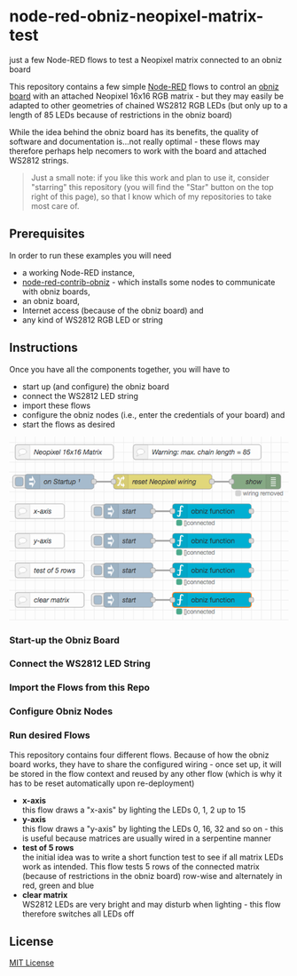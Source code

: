 # node-red-obniz-neopixel-matrix-test #

just a few Node-RED flows to test a Neopixel matrix connected to an obniz board

This repository contains a few simple [Node-RED](https://nodered.org/) flows to control an [obniz board](https://obniz.com/products/obnizboard) with an attached Neopixel 16x16 RGB matrix - but they may easily be adapted to other geometries of chained WS2812 RGB LEDs (but only up to a length of 85 LEDs because of restrictions in the obniz board)

While the idea behind the obniz board has its benefits, the quality of software and documentation is...not really optimal - these flows may therefore perhaps help necomers to work with the board and attached WS2812 strings.

> Just a small note: if you like this work and plan to use it, consider "starring" this repository (you will find the "Star" button on the top right of this page), so that I know which of my repositories to take most care of.

## Prerequisites ##

In order to run these examples you will need

* a working Node-RED instance,
* [node-red-contrib-obniz](https://flows.nodered.org/node/node-red-contrib-obniz) - which installs some nodes to communicate with obniz boards,
* an obniz board,
* Internet access (because of the obniz board) and
* any kind of WS2812 RGB LED or string

## Instructions ##

Once you have all the components together, you will have to

* start up (and configure) the obniz board
* connect the WS2812 LED string
* import these flows
* configure the obniz nodes (i.e., enter the credentials of your board) and
* start the flows as desired

![](flows.png)

### Start-up the Obniz Board ###

### Connect the WS2812 LED String ###

### Import the Flows from this Repo ###

### Configure Obniz Nodes ###

### Run desired Flows ###

This repository contains four different flows. Because of how the obniz board works, they have to share the configured wiring - once set up, it will be stored in the flow context and reused by any other flow (which is why it has to be reset automatically upon re-deployment)

* **x-axis**<br>this flow draws a "x-axis" by lighting the LEDs 0, 1, 2 up to 15
* **y-axis**<br>this flow draws a "y-axis" by lighting the LEDs 0, 16, 32 and so on - this is useful because matrices are usually wired in a serpentine manner
* **test of 5 rows**<br>the initial idea was to write a short function test to see if all matrix LEDs work as intended. This flow tests 5 rows of the connected matrix (because of restrictions in the obniz board) row-wise and alternately in red, green and blue
* **clear matrix**<br>WS2812 LEDs are very bright and may disturb when lighting - this flow therefore switches all LEDs off

## License ##

[MIT License](LICENSE.md)
